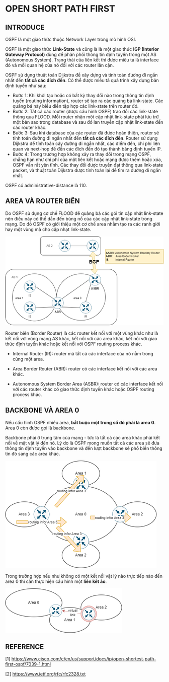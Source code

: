 # OPEN SHORT PATH FIRST

## INTRODUCE

OSPF là một giao thức thuộc Network Layer trong mô hình OSI.

OSPF là một giao thức **Link-State** và cũng là là một giao thức **IGP (Interior Gateway Protocol)** dùng để phân phối thông tin định tuyến trong một AS (Autonomous System). Trạng thái của liên kết thì được miêu tả là interface đó và mối quan hệ của nó đối với các router lân cận.

OSPF sử dụng thuật toán Dijkstra để xây dựng và tính toán đường đi ngắn nhất đến **tất cả các đích đến**. Có thể được miêu tả quá trình xây dựng bản định tuyến như sau:

- Bước 1: Khi khởi tạo hoặc có bất kỳ thay đổi nào trong thông tin định tuyến (routing information), router sẽ tạo ra các quảng bá link-state. Các quảng bá này biễu diễn tập hợp các link-state trên router đó.
- Bước 2: Tất cả các router (được cấu hình OSPF) trao đổi các link-state thông qua FLOOD. Mỗi router nhận một cập nhật link-state phải lưu trữ một bản sao trong database và sau đó lan truyền cập nhật link-state đến các router khác.
- Bước 3: Sau khi database của các router đã được hoàn thiện, router sẽ tính toán đường đi ngắn nhất đến **tất cả các đích đến**. Router sử dụng Dijkstra để tính toán cây đường đi ngắn nhất, các điểm đến, chi phí liên quan và next-hop để đến các đích đến đó tạo thành bảng định tuyến IP.
- Bước 4: Trong trường hợp không xảy ra thay đổi trong mạng OSPF, chẳng hạn như chi phí của một liên kết hoặc mạng được thêm hoặc xóa, OSPF vẫn rất yên tĩnh. Các thay đổi được truyền đạt thông qua link-state packet, và thuật toán Dijkstra được tính toán lại để tìm ra đường đi ngắn nhất.

OSPF có administrative-distance là 110.

## AREA VÀ ROUTER BIÊN

Do OSPF sử dụng cơ chế FLOOD để quảng bá các gói tin cập nhật link-state nên điều này có thể dẫn đến bùng nổ của các cập nhật link-state trong mạng. Do đó OSPF có giới thiệu một cơ chế area nhằm tạo ra các ranh giới hay một vùng mà cho cập nhạt link-state.

![area](./img/area.png)

Router biên (Border Router) là các router kết nối với một vùng khác như là kết nối với vùng mạng AS khác, kết nối với các area khác, kết nối với giao thức định tuyến khác hoặc kết nối với OSPF routing process khác.

- Internal Router (IR): router mà tất cả các interface của nó nằm trong cùng một area.

- Area Border Router (ABR): router có các interface kết nối với các area khác.

- Autonomous System Border Area (ASBR): router có các interface kết nối với các router khác có giao thức định tuyến khác hoặc OSPF routing process khác.

## BACKBONE VÀ AREA 0

Nếu cấu hình OSPF nhiều area, **bắt buộc một trong số đó phải là area 0**. Area 0 còn được gọi là backbone.

Backbone phải ở trung tâm của mạng - tức là tất cả các area khác phải kết nối về mặt vật lý đến nó. Lý do là OSPF mong muốn tất cả các area sẽ đưa thông tin định tuyến vào backbone và đến lượt backbone sẽ phổ biến thông tin đó sang các area khác.

![ospf multi area](./img/ospf_multiarea.png)

Trong trường hợp nếu như không có một kết nối vật lý nào trực tiếp nào đến area 0 thì cần thực hiện cấu hình một **liên kết ảo**.

![virtual link ospf](./img/virtual_link_ospf.png)

## REFERENCE

[1] <https://www.cisco.com/c/en/us/support/docs/ip/open-shortest-path-first-ospf/7039-1.html>

[2] <https://www.ietf.org/rfc/rfc2328.txt>

